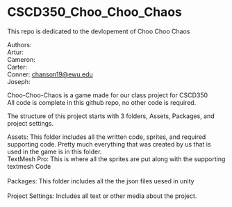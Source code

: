 # CSCD350_Choo_Choo_Chaos    <br>
This repo is dedicated to the devlopement of Choo Choo Chaos     <br>

Authors:    <br>
  Artur:    <br>
  Cameron:    <br>
  Carter:     
  Conner: chanson19@ewu.edu     <br>
  Joseph:    <br>

Choo-Choo-Chaos is a game made for our class project for CSCD350    <br>
All code is complete in this github repo, no other code is required.    <br>

The structure of this project starts with 3 folders, Assets, Packages, and project settings.    <br>

  Assets:  This folder includes all the written code, sprites, and required supporting code.  Pretty much everything that was created by us that is used in the game is in this folder.    <br>
        TextMesh Pro: This is where all the sprites are put along with the supporting textmesh Code    <br>
 <br>
  Packages: This folder includes all the the json files uesed in unity     <br>
<br>
  Project Settings: Includes all text or other media about the project.     <br>

